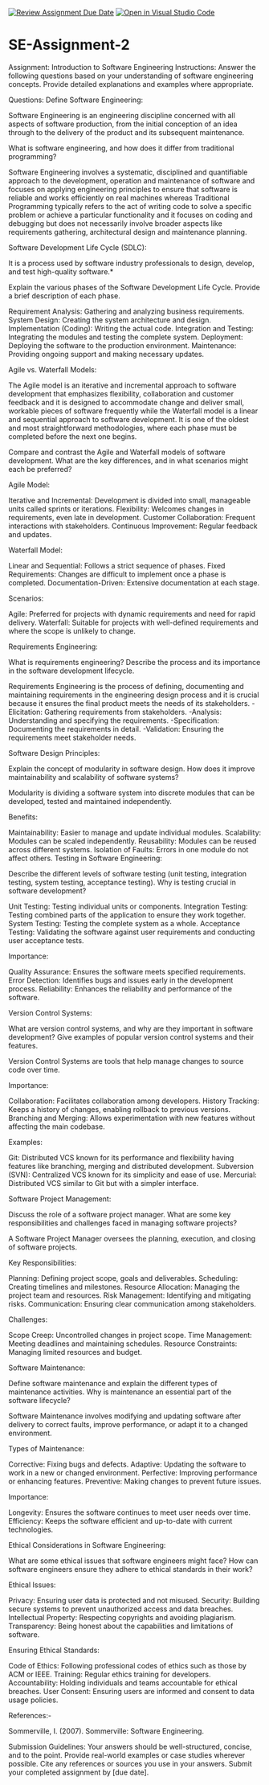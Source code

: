 [![Review Assignment Due Date](https://classroom.github.com/assets/deadline-readme-button-24ddc0f5d75046c5622901739e7c5dd533143b0c8e959d652212380cedb1ea36.svg)](https://classroom.github.com/a/-ucQIGTc)
[![Open in Visual Studio Code](https://classroom.github.com/assets/open-in-vscode-718a45dd9cf7e7f842a935f5ebbe5719a5e09af4491e668f4dbf3b35d5cca122.svg)](https://classroom.github.com/online_ide?assignment_repo_id=15238909&assignment_repo_type=AssignmentRepo)
# SE-Assignment-2
Assignment: Introduction to Software Engineering
Instructions:
Answer the following questions based on your understanding of software engineering concepts. Provide detailed explanations and examples where appropriate.


Questions:
Define Software Engineering:

Software Engineering is an engineering discipline concerned with all aspects of software production, from the initial conception of an idea through to the delivery of the product and its subsequent maintenance.

What is software engineering, and how does it differ from traditional programming?

Software Engineering involves a systematic, disciplined and quantifiable approach to the development, operation and maintenance of software and focuses on applying engineering principles to ensure that software is reliable and works efficiently on real machines whereas Traditional Programming typically refers to the act of writing code to solve a specific problem or achieve a particular functionality and it focuses on coding and debugging but does not necessarily involve broader aspects like requirements gathering, architectural design and maintenance planning.

Software Development Life Cycle (SDLC):

It is a process used by software industry professionals to design, develop, and test high-quality software.*

Explain the various phases of the Software Development Life Cycle. Provide a brief description of each phase.

Requirement Analysis: Gathering and analyzing business requirements.
System Design: Creating the system architecture and design.
Implementation (Coding): Writing the actual code.
Integration and Testing: Integrating the modules and testing the complete system.
Deployment: Deploying the software to the production environment.
Maintenance: Providing ongoing support and making necessary updates.

Agile vs. Waterfall Models:

The Agile model is an iterative and incremental approach to software development that emphasizes flexibility, collaboration and customer feedback and it is designed to accommodate change and deliver small, workable pieces of software frequently while the Waterfall model is a linear and sequential approach to software development. It is one of the oldest and most straightforward methodologies, where each phase must be completed before the next one begins.

Compare and contrast the Agile and Waterfall models of software development. What are the key differences, and in what scenarios might each be preferred?

Agile Model:

Iterative and Incremental: Development is divided into small, manageable units called sprints or iterations.
Flexibility: Welcomes changes in requirements, even late in development.
Customer Collaboration: Frequent interactions with stakeholders.
Continuous Improvement: Regular feedback and updates.

Waterfall Model:

Linear and Sequential: Follows a strict sequence of phases.
Fixed Requirements: Changes are difficult to implement once a phase is completed.
Documentation-Driven: Extensive documentation at each stage.

Scenarios:

Agile: Preferred for projects with dynamic requirements and need for rapid delivery.
Waterfall: Suitable for projects with well-defined requirements and where the scope is unlikely to change.

Requirements Engineering:

What is requirements engineering? Describe the process and its importance in the software development lifecycle.

Requirements Engineering is the process of defining, documenting and maintaining requirements in the engineering design process and it is crucial because it ensures the final product meets the needs of its stakeholders.
-Elicitation: Gathering requirements from stakeholders.
-Analysis: Understanding and specifying the requirements.
-Specification: Documenting the requirements in detail.
-Validation: Ensuring the requirements meet stakeholder needs.

Software Design Principles:

Explain the concept of modularity in software design. How does it improve maintainability and scalability of software systems?

Modularity is dividing a software system into discrete modules that can be developed, tested and maintained independently.

Benefits:

Maintainability: Easier to manage and update individual modules.
Scalability: Modules can be scaled independently.
Reusability: Modules can be reused across different systems.
Isolation of Faults: Errors in one module do not affect others.
Testing in Software Engineering:

Describe the different levels of software testing (unit testing, integration testing, system testing, acceptance testing). Why is testing crucial in software development?

Unit Testing: Testing individual units or components.
Integration Testing: Testing combined parts of the application to ensure they work together.
System Testing: Testing the complete system as a whole.
Acceptance Testing: Validating the software against user requirements and conducting user acceptance tests.

Importance:

Quality Assurance: Ensures the software meets specified requirements.
Error Detection: Identifies bugs and issues early in the development process.
Reliability: Enhances the reliability and performance of the software.

Version Control Systems:

What are version control systems, and why are they important in software development? Give examples of popular version control systems and their features.

Version Control Systems are tools that help manage changes to source code over time.

Importance:

Collaboration: Facilitates collaboration among developers.
History Tracking: Keeps a history of changes, enabling rollback to previous versions.
Branching and Merging: Allows experimentation with new features without affecting the main codebase.

Examples:

Git: Distributed VCS known for its performance and flexibility having features like branching, merging and distributed development.
Subversion (SVN): Centralized VCS known for its simplicity and ease of use.
Mercurial: Distributed VCS similar to Git but with a simpler interface.

Software Project Management:

Discuss the role of a software project manager. What are some key responsibilities and challenges faced in managing software projects?

A Software Project Manager oversees the planning, execution, and closing of software projects.

Key Responsibilities:

Planning: Defining project scope, goals and deliverables.
Scheduling: Creating timelines and milestones.
Resource Allocation: Managing the project team and resources.
Risk Management: Identifying and mitigating risks.
Communication: Ensuring clear communication among stakeholders.

Challenges:

Scope Creep: Uncontrolled changes in project scope.
Time Management: Meeting deadlines and maintaining schedules.
Resource Constraints: Managing limited resources and budget.

Software Maintenance:

Define software maintenance and explain the different types of maintenance activities. Why is maintenance an essential part of the software lifecycle?

Software Maintenance involves modifying and updating software after delivery to correct faults, improve performance, or adapt it to a changed environment.

Types of Maintenance:

Corrective: Fixing bugs and defects.
Adaptive: Updating the software to work in a new or changed environment.
Perfective: Improving performance or enhancing features.
Preventive: Making changes to prevent future issues.

Importance:

Longevity: Ensures the software continues to meet user needs over time.
Efficiency: Keeps the software efficient and up-to-date with current technologies.

Ethical Considerations in Software Engineering:

What are some ethical issues that software engineers might face? How can software engineers ensure they adhere to ethical standards in their work?

Ethical Issues:

Privacy: Ensuring user data is protected and not misused.
Security: Building secure systems to prevent unauthorized access and data breaches.
Intellectual Property: Respecting copyrights and avoiding plagiarism.
Transparency: Being honest about the capabilities and limitations of software.

Ensuring Ethical Standards:

Code of Ethics: Following professional codes of ethics such as those by ACM or IEEE.
Training: Regular ethics training for developers.
Accountability: Holding individuals and teams accountable for ethical breaches.
User Consent: Ensuring users are informed and consent to data usage policies.

References:-

Sommerville, I. (2007). Sommerville: Software Engineering.

Submission Guidelines:
Your answers should be well-structured, concise, and to the point.
Provide real-world examples or case studies wherever possible.
Cite any references or sources you use in your answers.
Submit your completed assignment by [due date].
